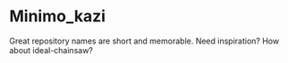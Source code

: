 # Minimo_kazi
 Great repository names are short and memorable. Need inspiration? How about ideal-chainsaw? 
